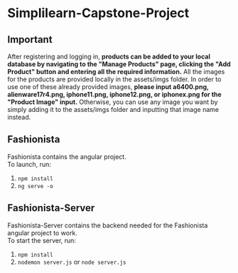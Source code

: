 # Simplilearn-Capstone-Project

## Important

After registering and logging in, **products can be added to your local database by navigating to the "Manage Products" page, clicking the "Add Product" button and entering all the required information.**
All the images for the products are provided locally in the assets/imgs folder. In order to use one of these already provided images, **please input a6400.png, alienware17r4.png, iphone11.png, iphone12.png, or iphonex.png for the "Product Image" input.** Otherwise, you can use any image you want by simply adding it to the assets/imgs folder and inputting that image name instead.

## Fashionista

Fashionista contains the angular project.  
To launch, run: 
1. `npm install`
2. `ng serve -o`

## Fashionista-Server

Fashionista-Server contains the backend needed for the Fashionista angular project to work.  
To start the server, run:
1. `npm install`
2. `nodemon server.js` or `node server.js`
